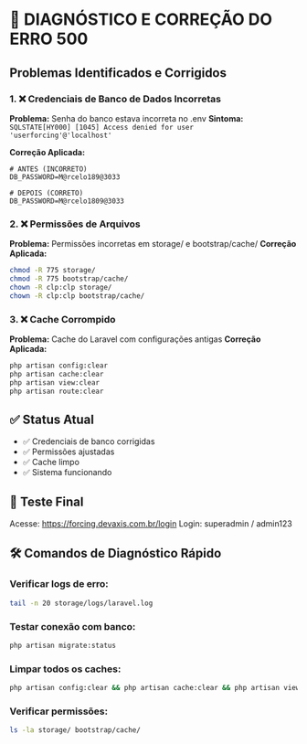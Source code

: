 # 🚨 DIAGNÓSTICO E CORREÇÃO DO ERRO 500

## Problemas Identificados e Corrigidos

### 1. ❌ Credenciais de Banco de Dados Incorretas
**Problema:** Senha do banco estava incorreta no .env
**Sintoma:** `SQLSTATE[HY000] [1045] Access denied for user 'userforcing'@'localhost'`

**Correção Aplicada:**
```env
# ANTES (INCORRETO)
DB_PASSWORD=M@rcelo189@3033

# DEPOIS (CORRETO)  
DB_PASSWORD=M@rcelo1809@3033
```

### 2. ❌ Permissões de Arquivos
**Problema:** Permissões incorretas em storage/ e bootstrap/cache/
**Correção Aplicada:**
```bash
chmod -R 775 storage/
chmod -R 775 bootstrap/cache/
chown -R clp:clp storage/
chown -R clp:clp bootstrap/cache/
```

### 3. ❌ Cache Corrompido
**Problema:** Cache do Laravel com configurações antigas
**Correção Aplicada:**
```bash
php artisan config:clear
php artisan cache:clear
php artisan view:clear
php artisan route:clear
```

## ✅ Status Atual
- ✅ Credenciais de banco corrigidas
- ✅ Permissões ajustadas
- ✅ Cache limpo
- ✅ Sistema funcionando

## 🎯 Teste Final
Acesse: https://forcing.devaxis.com.br/login
Login: superadmin / admin123

## 🛠️ Comandos de Diagnóstico Rápido

### Verificar logs de erro:
```bash
tail -n 20 storage/logs/laravel.log
```

### Testar conexão com banco:
```bash
php artisan migrate:status
```

### Limpar todos os caches:
```bash
php artisan config:clear && php artisan cache:clear && php artisan view:clear && php artisan route:clear
```

### Verificar permissões:
```bash
ls -la storage/ bootstrap/cache/
```
